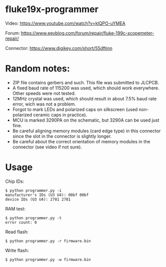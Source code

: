 # fluke19x-programmer

Video: https://www.youtube.com/watch?v=klQPO-uYMEA

Forum: https://www.eevblog.com/forum/repair/fluke-199c-scopemeter-repair/

Connector: https://www.digikey.com/short/55dftjnn

# Random notes:
- ZIP file contains gerbers and such. This file was submitted to JLCPCB.
- A fixed baud rate of 115200 was used, which should work everywhere. Other speeds were not tested.
- 12MHz crystal was used, which should result in about 7.5% baud rate error, wich was not a problem.
- Forgot to mark LEDs and polarized caps on silkscreen (used non-polarized ceramic caps in practice).
- MCU is marked 3290PA on the schematic, but 3290A can be used just fine.
- Be careful aligning memory modules (card edge type) in this connector since the slot in the connector is slightly longer.
- Be careful about the correct orientation of memory modules in the connector (see video if not sure).

# Usage

Chip IDs:

	$ python programmer.py -i
	manufacturer's IDs (U3 U4): 00bf 00bf
	device IDs (U3 U4): 2781 2781

RAM test:

	$ python programmer.py -t
	error count: 0

Read flash:

	$ python programmer.py -r firmware.bin

Write flash:

	$ python programmer.py -w firmware.bin
